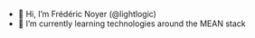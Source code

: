 - 👋 Hi, I’m Frédéric Noyer (@lightlogic)
- 🌱 I’m currently learning technologies around the MEAN stack
